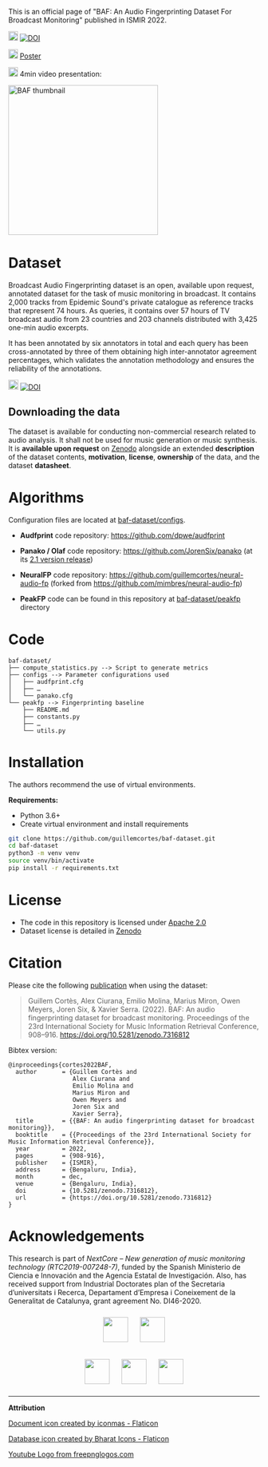 This is an official page of "BAF: An Audio Fingerprinting Dataset For Broadcast Monitoring" published in ISMIR 2022.

<img src="https://user-images.githubusercontent.com/25322884/202705893-82aafccf-49d9-425b-b1be-af9b3e0c0d85.png" alt="pdf logo" style="width:19px;"/>  [![DOI](https://zenodo.org/badge/DOI/10.5281/zenodo.7343030.svg)](https://doi.org/10.5281/zenodo.7343030)

<img src="https://user-images.githubusercontent.com/25322884/202705893-82aafccf-49d9-425b-b1be-af9b3e0c0d85.png" alt="pdf logo" style="width:19px;"/>  [Poster](docs/baf_poster_ismir2022.pdf)

<img src="https://user-images.githubusercontent.com/25322884/202706949-4c8b282b-cc84-4e39-9cfa-3ff622e34f17.png" alt="pdf logo" style="width:19px;"/>  4min video presentation:

[<img src="https://user-images.githubusercontent.com/25322884/202704620-7d33679a-b38b-42ba-9b94-267f819bb66d.png" alt="BAF thumbnail" style="width:300px;"/>](https://www.youtube.com/)

# Dataset
Broadcast Audio Fingerprinting dataset is an open, available upon request, annotated dataset for the task of music monitoring in broadcast. It contains 2,000 tracks from Epidemic Sound's private catalogue as reference tracks that represent 74 hours. As queries, it contains over 57 hours of TV broadcast audio from 23 countries and 203 channels distributed with 3,425 one-min audio excerpts.

It has been annotated by six annotators in total and each query has been cross-annotated by three of them obtaining high inter-annotator agreement percentages, which validates the annotation methodology and ensures the reliability of the annotations.  

<img src="https://user-images.githubusercontent.com/25322884/202702194-eb3db6a1-94d5-45e7-8d0c-154b2239f49b.png" alt="pdf logo" style="width:20px;"/>    [![DOI](https://zenodo.org/badge/DOI/10.5281/zenodo.6868083.svg)](https://doi.org/10.5281/zenodo.6868083) 

## Downloading the data
The dataset is available for conducting non-commercial research related to audio analysis. It shall not be used for music generation or music synthesis. It is **available upon request** on [Zenodo](https://doi.org/10.5281/zenodo.6868083) alongside an extended **description** of the dataset contents, **motivation**, **license**, **ownership** of the data, and the dataset **datasheet**. 

# Algorithms
Configuration files are located at [baf-dataset/configs](https://github.com/guillemcortes/baf-dataset/tree/master/configs).

* **Audfprint** 
code repository: https://github.com/dpwe/audfprint

* **Panako / Olaf**
code repository: https://github.com/JorenSix/panako (at its [2.1 version release](https://github.com/JorenSix/Panako/commit/20d94a2444677c9e4917dbb1a881a2599b657ba0))

* **NeuralFP**
code repository: https://github.com/guillemcortes/neural-audio-fp (forked from https://github.com/mimbres/neural-audio-fp)

* **PeakFP**
code can be found in this repository at [baf-dataset/peakfp](https://github.com/guillemcortes/baf-dataset/tree/master/peakfp) directory

# Code
```
baf-dataset/
├── compute_statistics.py --> Script to generate metrics
├── configs --> Parameter configurations used
│   ├── audfprint.cfg
│   ├── …
│   └── panako.cfg
└── peakfp --> Fingerprinting baseline
    ├── README.md
    ├── constants.py
    ├── …
    └── utils.py
```

# Installation
The authors recommend the use of virtual environments.

**Requirements:**
* Python 3.6+
* Create virtual environment and install requirements
```bash
git clone https://github.com/guillemcortes/baf-dataset.git
cd baf-dataset
python3 -m venv venv
source venv/bin/activate
pip install -r requirements.txt
```

# License
* The code in this repository is licensed under [Apache 2.0](https://www.apache.org/licenses/LICENSE-2.0)
* Dataset license is detailed in [Zenodo](https://zenodo.org/record/6868083)

# Citation
Please cite the following [publication](https://doi.org/10.5281/zenodo.7316812) when using the dataset:

> Guillem Cortès, Alex Ciurana, Emilio Molina, Marius Miron, Owen Meyers, Joren Six, & Xavier Serra. (2022). BAF: An audio fingerprinting dataset for broadcast monitoring. Proceedings of the 23rd International Society for Music Information Retrieval Conference, 908–916. https://doi.org/10.5281/zenodo.7316812

Bibtex version:

```
@inproceedings{cortes2022BAF,
  author       = {Guillem Cortès and
                  Alex Ciurana and
                  Emilio Molina and
                  Marius Miron and
                  Owen Meyers and
                  Joren Six and
                  Xavier Serra},
  title        = {{BAF: An audio fingerprinting dataset for broadcast monitoring}},
  booktitle    = {{Proceedings of the 23rd International Society for Music Information Retrieval Conference}},
  year         = 2022,
  pages        = {908-916},
  publisher    = {ISMIR},
  address      = {Bengaluru, India},
  month        = dec,
  venue        = {Bengaluru, India},
  doi          = {10.5281/zenodo.7316812},
  url          = {https://doi.org/10.5281/zenodo.7316812}
}
```

# Acknowledgements

This research is part of *NextCore – New generation of music monitoring technology (RTC2019-007248-7)*, funded by the Spanish Ministerio de Ciencia e Innovación and the Agencia Estatal de Investigación. Also, has received support from Industrial Doctorates plan of the Secretaria d’universitats i Recerca, Departament d’Empresa i Coneixement de la Generalitat de Catalunya, grant agreement No. DI46-2020.

<p align="center">
  <img src="https://user-images.githubusercontent.com/25322884/186637988-7bb1f775-2eac-4110-9961-ad7bbf8cb520.png" height="50" hspace="10" vspace="10" />
  <img src="https://user-images.githubusercontent.com/25322884/186637802-f9c8bbb9-bcf2-4b5e-9407-1fdd49c9aa9b.jpg" height="50" hspace="10" vspace="10"/>
</p>
<p align="center">
  <img src="https://user-images.githubusercontent.com/25322884/186637854-50e06004-9dc6-40ee-8ec9-701899136a6e.png" height="50" hspace="10" vspace="10"/>
  <img src="https://user-images.githubusercontent.com/25322884/186637746-e18c4517-250c-4474-b11e-58df1e1f0787.jpeg" height="50" hspace="10" vspace="10"/>
  <img src="https://user-images.githubusercontent.com/25322884/186637861-24a64957-f82b-4faa-be34-5b1221bbd05c.png" height="50" hspace="10" vspace="10"/>
</p>

---
**Attribution**  

<a href="https://www.flaticon.es/iconos-gratis/documento" title="documento iconos">Document icon created by iconmas - Flaticon</a>

<a href="https://www.flaticon.es/iconos-gratis/almacenamiento" title="almacenamiento iconos">Database icon created by Bharat Icons - Flaticon</a>

<a href="https://www.freepnglogos.com/pics/youtube-logo-png">Youtube Logo from freepnglogos.com</a>